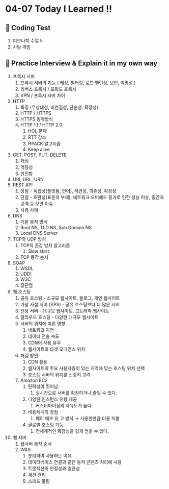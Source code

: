 # 04-07 Today I Learned !!

## **📌** Coding Test

1. 피보나치 수열 5
2. 사탕 게임

## **📌 Practice Interview & Explain it in my own way**

1. 프록시 서버
    1. 프록시 서버의 기능 ( 캐싱, 필터링, 로드 밸런싱, 보안, 익명성 )
    2. 리버스 프록시 / 포워드 프록시
    3. VPN / 프록시 서버 차이
2. HTTP
    1. 특징 (무상태성, 비연결성, 단순성, 확장성)
    2. HTTP / HTTPS
    3. HTTPS 동작방식
    4. HTTP 1.1 / HTTP 2.0
        1. HOL 문제
        2. RTT 감소
        3. HPACK 알고리즘
        4. Keep alive
3. GET, POST, PUT, DELETE
    1. 캐싱
    2. 멱등성
    3. 안전함
4. URI, URL, URN
5. REST API
    1. 장점 - 독립성(플랫폼, 언어), 직관성, 의존성, 확장성
    2. 단점 - 호환성(표준의 부재), 네트워크 오버헤드 증가로 인한 성능 이슈, 중간자 공격 등 보안 이슈
    3. 사용 사례
6. DNS
    1. 기본 동작 방식
    2. Root NS, TLD NS, Sub Domain NS
    3. Local DNS Server
7. TCP와 UDP 방식
    1. TCP의 혼잡 방지 알고리즘
        1. Slow start
    2. TCP 동작 순서
8. SOAP
    1. WSDL
    2. UDDI
    3. W3C
    4. 장단점
9. 웹 호스팅
    1. 공유 호스팅 - 소규모 웹사이트, 블로그, 개인 웹사이트
    2. 가상 사설 서버 (VPS) - 공유 호스팅보다 더 많은 서버
    3. 전용 서버 - 대규모 웹사이트, 고트래픽 웹사이트
    4. 클라우드 호스팅 - 다양한 대규모 웹사이트
    5. 서버의 위치에 따른 영향
        1. 네트워크 지연
        2. 데이터 전송 속도
        3. CDN의 사용 유무
        4. 웹사이트의 타겟 오디언스 위치
    6. 해결 방안
        1. CDN 활용
        2. 웹사이트의 주요 사용자층이 있는 지역에 맞는 호스팅 위치 선택
        3. 호스트 서버의 위치를 신중히 고려
    7. Amazon EC2
        1. 탄력성이 뛰어남.
            1. 실시간으로 서버를 확장하거나 줄일 수 있다.
        2. 다양한 인스턴스 유형 제공
            1. 커스터마이징의 자유도가 높다.
        3. 비용체계의 장점
            1. 페이 애즈 유 고 방식 → 사용한만큼 비용 지불
        4. 글로벌 호스팅 기능
            1. 전세계적인 확장성을 쉽게 얻을 수 있다.
10. 웹 서버
    1. 웹서버 동작 순서
    2. WAS
        1. 분리하여 사용하는 이유
        2. 데이터베이스 연결과 같은 동적 콘텐츠 처리에 사용
        3. 트랜잭션의 안정성과 일관성
        4. 세션 관리
        5. 스레드 풀링